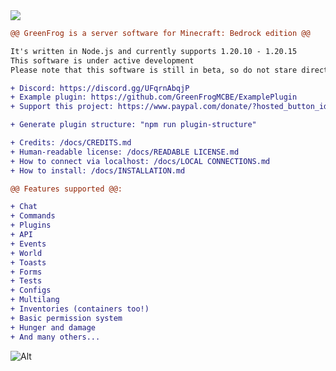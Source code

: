 <img src="https://cdn.discordapp.com/icons/1027320700022825030/18452bb7b7a051ca651b2c9b2c817846.webp?size=128">

```diff
@@ GreenFrog is a server software for Minecraft: Bedrock edition @@

It's written in Node.js and currently supports 1.20.10 - 1.20.15
This software is under active development
Please note that this software is still in beta, so do not stare directly at the bugs!

+ Discord: https://discord.gg/UFqrnAbqjP
+ Example plugin: https://github.com/GreenFrogMCBE/ExamplePlugin
+ Support this project: https://www.paypal.com/donate/?hosted_button_id=EMT6MHNNL3KBQ

+ Generate plugin structure: "npm run plugin-structure"

+ Credits: /docs/CREDITS.md
+ Human-readable license: /docs/READABLE LICENSE.md
+ How to connect via localhost: /docs/LOCAL CONNECTIONS.md
+ How to install: /docs/INSTALLATION.md

@@ Features supported @@:

+ Chat
+ Commands
+ Plugins
+ API
+ Events
+ World
+ Toasts
+ Forms
+ Tests
+ Configs
+ Multilang
+ Inventories (containers too!)
+ Basic permission system
+ Hunger and damage
+ And many others...
```

![Alt](https://repobeats.axiom.co/api/embed/ff82e6d76083a1934305e3b40714b01604df4e92.svg "Repobeats analytics image")
